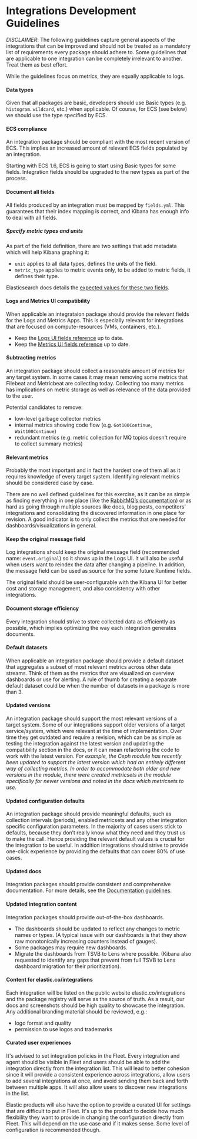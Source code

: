 # Integrations Development Guidelines

_DISCLAIMER_: The following guidelines capture general aspects of the integrations that can be improved and should not be treated as a mandatory list of requirements every package should adhere to. Some guidelines that are applicable to one integration can be completely irrelevant to another. Treat them as best effort.

While the guidelines focus on metrics, they are equally applicable to logs.

#### Data types

Given that all packages are basic, developers should use Basic types (e.g. `histogram`. `wildcard`, etc.) when applicable. Of course, for ECS (see below) we should use the type specified by ECS.

#### ECS compliance

An integration package should be compliant with the most recent version of ECS. This implies an increased amount of relevant ECS fields populated by an integration.

Starting with ECS 1.6, ECS is going to start using Basic types for some fields. Integration fields should be upgraded to the new types as part of the process.

#### Document all fields

All fields produced by an integration must be mapped by `fields.yml`. This guarantees that their index mapping is correct, and Kibana has enough info to deal with all fields.

##### Specify metric types and units

As part of the field definition, there are two settings that add metadata which will help Kibana graphing it:

- `unit` applies to all data types, defines the units of the field.
- `metric_type` applies to metric events only, to be added to metric fields, it defines their type.

Elasticsearch docs details the [expected values for these two fields](https://www.elastic.co/guide/en/elasticsearch/reference/master/mapping-field-meta.html).

#### Logs and Metrics UI compatibility

When applicable an integrataion package should provide the relevant fields for the Logs and Metrics Apps. This is especially relevant for integrations that are focused on compute-resources (VMs, containers, etc.). 

- Keep the [Logs UI fields reference](https://www.elastic.co/guide/en/logs/guide/current/logs-fields-reference.html) up to date.
- Keep the [Metrics UI fields reference](https://www.elastic.co/guide/en/metrics/guide/current/metrics-fields-reference.html) up to date.

#### Subtracting metrics

An integration package should collect a reasonable amount of metrics for any target system. In some cases it may mean removing some metrics that Filebeat and Metricbeat are collecting today. Collecting too many metrics has implications on metric storage as well as relevance of the data provided to the user.

Potential candidates to remove:
- low-level garbage collector metrics
- internal metrics showing code flow (e.g. `Got100Continue`, `Wait100Continue`)
- redundant metrics (e.g. metric collection for MQ topics doesn't require to collect summary metrics)

#### Relevant metrics

Probably the most important and in fact the hardest one of them all as it requires knowledge of every target system. Identifying relevant metrics should be considered case by case.

There are no well defined guidelines for this exercise, as it can be as simple as finding everything in one place (like the [RabbitMQ’s documentation](https://www.rabbitmq.com/monitoring.html)) or as hard as going through multiple sources like docs, blog posts, competitors’ integrations and consolidating the discovered information in one place for revision. A good indicator is to only collect the metrics that are needed for dashboards/visualizations in general.

#### Keep the original message field

Log integrations should keep the original message field (recommended name: `event.original`) so it shows up in the Logs UI. It will also be useful when users want to reindex the data after changing a pipeline. In addition, the message field can be used as source for the some future Runtime fields.

The original field should be user-configurable with the Kibana UI for better cost and storage management, and also consistency with other integrations.

#### Document storage efficiency

Every integration should strive to store collected data as efficiently as possible, which implies optimizing the way each integration generates documents. 

<!---
TODO: this section would benefit from a separate document describing best practices for storing metrics in Elasticsearch efficiently).
-->

#### Default datasets

When applicable an integration package should provide a default dataset that aggregates a subset of most relevant metrics across other data streams. Think of them as the metrics that are visualized on overview dashboards or use for alerting. A rule of thumb for creating a separate default dataset could be when the number of datasets in a package is more than 3.

#### Updated versions

An integration package should support the most relevant versions of a target system. Some of our integrations support older versions of a target service/system, which were relevant at the time of implementation. Over time they get outdated and require a revision, which can be as simple as testing the integration against the latest version and updating the compatibility section in the docs, or it can mean refactoring the code to work with the latest version.
_For example, the Ceph module has recently been updated to support the latest version which had an entirely different way of collecting metrics. In order to accommodate both older and new versions in the module, there were created metricsets in the module specifically for newer versions and noted in the docs which metricsets to use._

#### Updated configuration defaults

An integration package should provide meaningful defaults, such as collection intervals (periods), enabled metricsets and any other integration specific configuration parameters.
In the majority of cases users stick to defaults, because they don’t really know what they need and they trust us to make the call. Hence providing the relevant default values is crucial for the integration to be useful. In addition integrations should strive to provide one-click experience by providing the defaults that can cover 80% of use cases.

#### Updated docs

Integration packages should provide consistent and comprehensive documentation.
For more details, see the [Documentation guidelines](./documentation_guidelines.md).

#### Updated integration content

Integration packages should provide out-of-the-box dashboards.

- The dashboards should be updated to reflect any changes to metric names or types. (A typical issue with our dashboards is that they show raw monotonically increasing counters instead of gauges).
- Some packages may require new dashboards.
- Migrate the dashboards from TSVB to Lens where possible. (Kibana also requested to identify any gaps that prevent from full TSVB to Lens dashboard migration for their prioritization).

#### Content for elastic.co/integrations

Each integration will be listed on the public website elastic.co/integrations and the package registry will serve as the source of truth. As a result, our docs and screenshots should be high quality to showcase the integration. Any additional branding material should be reviewed, e.g.:

- logo format and quality
- permission to use logos and trademarks

#### Curated user experiences

It's advised to set integration policies in the Fleet. Every integration and agent should be visible in Fleet and users should be able to add the integration directly from the integration list. This will lead to better cohesion since it will provide a consistent experience across integrations, allow users to add several integrations at once, and avoid sending them back and forth between multiple apps. It will also allow users to discover new integrations in the list.

Elastic products will also have the option to provide a curated UI for settings that are difficult to put in Fleet. It's up to the product to decide how much flexibility they want to provide in changing the configuration directly from Fleet. This will depend on the use case and if it makes sense. Some level of configuration is recommended though.